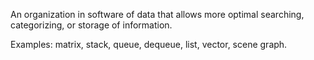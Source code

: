 An organization in software of data that allows more optimal searching, categorizing, or storage of information.

Examples: matrix, stack, queue, dequeue, list, vector, scene graph.